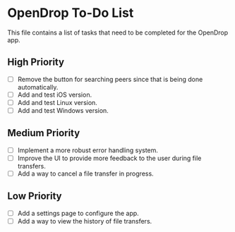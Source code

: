 # OpenDrop To-Do List

This file contains a list of tasks that need to be completed for the OpenDrop app.

## High Priority

*   [ ] Remove the button for searching peers since that is being done automatically.
*   [ ] Add and test iOS version.
*   [ ] Add and test Linux version.
*   [ ] Add and test Windows version.

## Medium Priority

*   [ ] Implement a more robust error handling system.
*   [ ] Improve the UI to provide more feedback to the user during file transfers.
*   [ ] Add a way to cancel a file transfer in progress.

## Low Priority

*   [ ] Add a settings page to configure the app.
*   [ ] Add a way to view the history of file transfers.
